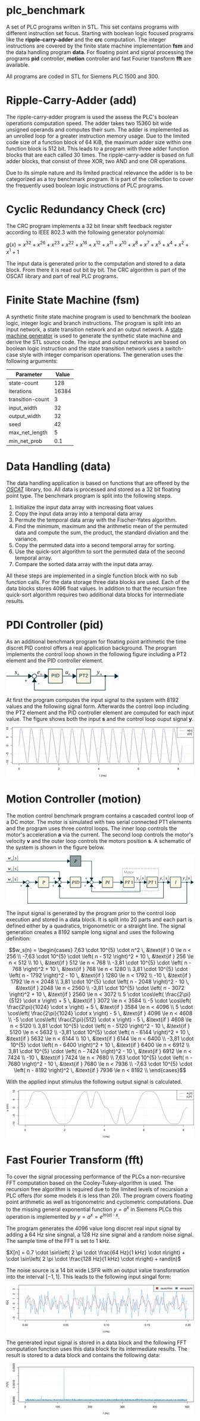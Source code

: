 # plc_benchmark

A set of PLC programs written in STL.
This set contains programs with different instruction set focus.
Starting with boolean logic focused programs like the **ripple-carry-adder**
and the **crc** computation.
The integer instructions are covered by the finite state machine implementation
**fsm** and the data handling program **data**.
For floating point and signal processing the programs **pid** controller,
**motion** controller and fast Fourier transform **fft** are available.

All programs are coded in STL for Siemens PLC 1500 and 300.

# Ripple-Carry-Adder (add)

The ripple-carry-adder program is used the assess the PLC's boolean operations
computation speed.
The adder takes two 15360 bit wide unsigned operands and computes their sum.
The adder is implemented as an unrolled loop for a greater instruction memory
usage.
Due to the limited code size of a function block of 64 KiB, the maximum adder
size within one function block is 512 bit.
This leads to a program with three adder function blocks that are each called
30 times.
The ripple-carry-adder is based on full adder blocks, that consist of three
XOR, two AND and one OR operations.

Due to its simple nature and its limited practical relevance the adder is to be
categorized as a toy benchmark program.
It is part of the collection to cover the frequently used boolean logic
instructions of PLC programs.

# Cyclic Redundancy Check (crc)

The CRC program implements a 32 bit linear shift feedback register according to
IEEE 802.3 with the following generator polynomial:

$g(x) = x^{32} + x^{26} + x^{23} + x^{22} + x^{16} + x^{12} + x^{11} + x^{10} + x^{8} + x^{7} + x^{5} + x^{4} + x^{2} + x^{1} + 1$

The input data is generated prior to the computation and stored to a data
block.
From there it is read out bit by bit.
The CRC algorithm is part of the OSCAT library and part of real PLC programs.

# Finite State Machine (fsm)

A synthetic finite state machine program is used to benchmark the boolean
logic, integer logic and branch instructions.
The program is split into an input network, a state transition network and an
output network.
A [state machine generator](https://github.com/JohannesKutning/fsm_generator)
is used to generate the synthetic state machine and derive the STL source code.
The input and output networks are based on boolean logic instruction and the
state transition network uses a switch-case style with integer comparison
operations.
The generation uses the following arguments:

| Parameter        | Value |
|------------------|-------|
| state-count      | 128   |
| iterations       | 16384 |
| transition-count | 3     |
| input_width      | 32    |
| output_width     | 32    |
| seed             | 42    |
| max_net_length   | 5     |
| min_net_prob     | 0.1   |

# Data Handling (data)

The data handling application is based on functions that are offered by the
[*OSCAT*](https://store.codesys.com/oscat-basic.html?___store=en) library, too.
All data is processed and stored as a 32 bit floating point type.
The benchmark program is split into the following steps.

 1. Initialize the input data array with increasing float values
 2. Copy the input data array into a temporal data array
 3. Permute the temporal data array with the Fischer-Yates algorithm.
 4. Find the minimum, maximum and the arithmetic mean of the permuted data and
    compute the sum, the product, the standard diviation and the variance.
 5. Copy the permuted data into a second temporal array for sorting.
 6. Use the quick-sort algorithm to sort the permuted data of the second
    temporal array.
 7. Compare the sorted data array with the input data array.

All these steps are implemented in a single function block with no sub function
calls.
For the data storage three data blocks are used.
Each of the data blocks stores 4096 float values.
In addition to that the recursion free quick-sort algorithm requires two
additional data blocks for intermediate results.

# PDI Controller (pid)

As an additional benchmark program for floating point arithmetic the time
discret PID control offers a real application background.
The program implements the control loop shown in the following figure including
a PT2 element and the PID controller element.

![PID Loop](/doc/pid_loop.png?raw=true)

At first the program computes the input signal to the system with 8192 values
and the following signal form.
Afterwards the control loop including the PT2 element and the PID controller
element are computed for each input value.
The figure shows both the input **s** and the control loop ouput signal **y**.

![PID Signals](/doc/pid_signals.png?raw=true)

# Motion Controller (motion)

The motion control benchmark program contains a cascaded control loop of a DC
motor.
The motor is simulated with two serial connected PT1 elements and the program
uses three control loops.
The inner loop controls the motor's acceleration **a** via the current.
The second loop controls the motor's velocity **v** and the outer loop controls the
motors position **s**.
A schematic of the system is shown in the figure below.

![Motion Control Loop](/doc/motion_control_loop.png?raw=true)

The input signal is generated by the program prior to the control loop
execution and stored in a data block.
It is split into 20 parts and each part is defined either by a quadratics,
trigonometric or a straight line.
The signal generation creates a 8192 sample long signal and uses the following
definition:

```math
w_s(n) =
\begin{cases}
	 7,63 \cdot 10^{5} \cdot n^2                                  \, &\text{if }    0 \le n <  256 \\
	-7,63 \cdot 10^{5} \cdot \left( n -  512 \right)^2 + 10       \, &\text{if }  256 \le n <  512 \\
	   10                                                         \, &\text{if }  512 \le n <  768 \\
	-3,81 \cdot 10^{5} \cdot \left( n -  768 \right)^2 + 10       \, &\text{if }  768 \le n < 1280 \\
	 3,81 \cdot 10^{5} \cdot \left( n - 1792 \right)^2 - 10       \, &\text{if } 1280 \le n < 1792 \\
	  -10                                                         \, &\text{if } 1792 \le n < 2048 \\
	 3,81 \cdot 10^{5} \cdot \left( n - 2048 \right)^2 - 10       \, &\text{if } 2048 \le n < 2560 \\
	-3,81 \cdot 10^{5} \cdot \left( n - 3072 \right)^2 + 10       \, &\text{if } 2560 \le n < 3072 \\
		5 \cdot \cos\left( \frac{2\pi}{512}  \cdot x \right) + 5 \, &\text{if } 3072 \le n < 3584 \\
	   -5 \cdot \cos\left( \frac{2\pi}{1024} \cdot x \right) + 5 \, &\text{if } 3584 \le n < 4096 \\
		5 \cdot \cos\left( \frac{2\pi}{1024} \cdot x \right) - 5 \, &\text{if } 4096 \le n < 4608 \\
	   -5 \cdot \cos\left( \frac{2\pi}{512}  \cdot x \right) - 5 \, &\text{if } 4608 \le n < 5120 \\
	 3,81 \cdot 10^{5} \cdot \left( n - 5120 \right)^2 - 10       \, &\text{if } 5120 \le n < 5632 \\
	-3,81 \cdot 10^{5} \cdot \left( n - 6144 \right)^2 + 10       \, &\text{if } 5632 \le n < 6144 \\
	   10                                                         \, &\text{if } 6144 \le n < 6400 \\
	-3,81 \cdot 10^{5} \cdot \left( n - 6400 \right)^2 + 10       \, &\text{if } 6400 \le n < 6912 \\
	 3,81 \cdot 10^{5} \cdot \left( n - 7424 \right)^2 - 10       \, &\text{if } 6912 \le n < 7424 \\
	  -10                                                         \, &\text{if } 7424 \le n < 7680 \\
	 7,63 \cdot 10^{5} \cdot \left( n - 7680 \right)^2 - 10       \, &\text{if } 7680 \le n < 7936 \\
	-7,63 \cdot 10^{5} \cdot \left( n - 8192 \right)^2            \, &\text{if } 7936 \le n < 8192 \\
\end{cases}
```

With the applied input stimulus the following output signal is calculated.

![Motion Control Signals](/doc/motion_control_signals.png?raw=true)


# Fast Fourier Transform (fft)

To cover the signal processing performance of the PLCs a non-recursive FFT
computation based on the Cooley-Tukey-algorithm is used.
The recursion free algorithm is required due to the limited levels of recursion
a PLC offers (for some models it is less than 20).
The program covers floating point arithmetic as well as trigonometric and
cyclometric computations.
Due to the missing general exponential function $y = a^x$ in Siemens PLCs this
operation is implemented by $y = a^x = e^{ln\left(a\right) \cdot x}$.

The program generates the 4096 value long discret real input signal by adding a
64 Hz sine singnal, a 128 Hz sine signal and a random noise signal.
The sample time of the FFT is set to 1 kHz.

$X[n] = 0.7 \cdot \sin\left( 2 \pi \cdot \frac{64 Hz}{1 kHz} \cdot n\right) + \cdot \sin\left( 2 \pi \cdot \frac{128 Hz}{1 kHz} \cdot n\right) + rand(n)$

The noise source is a 14 bit wide LSFR with an output value transformation into
the interval $[-1,1]$.
This leads to the following input singal form:

![FFT Input Signal](/doc/fft_input_signal.png?raw=true)

The generated input signal is stored in a data block and the following FFT
computation function uses this data block for its intermediate results.
The result is stored to a data block and contains the following data:

![FFT Input Signal](/doc/fft_output.png?raw=true)


